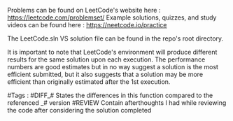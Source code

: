 Problems can be found on LeetCode's website here : https://leetcode.com/problemset/
Example solutions, quizzes, and study videos can be found here : https://neetcode.io/practice

The LeetCode.sln VS solution file can be found in the repo's root directory.

It is important to note that LeetCode's environment will produce different results for the same solution upon each execution. The performance numbers are good estimates but in no way suggest a solution is the most efficient submitted, but it also suggests that a solution may be more efficient than originally estimated after the 1st execution.

\#Tags :
\#DIFF\_# States the differences in this function compared to the referenced \_# version
\#REVIEW Contain afterthoughts I had while reviewing the code after considering the solution completed